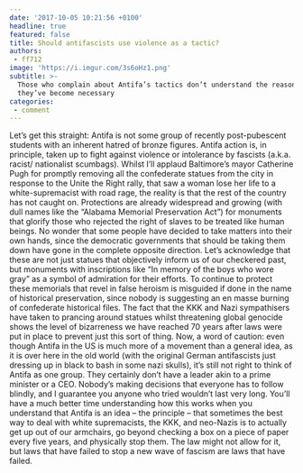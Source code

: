 ```yaml
---
date: '2017-10-05 10:21:56 +0100'
headline: true
featured: false
title: Should antifascists use violence as a tactic?
authors:
 - ff712
image: 'https://i.imgur.com/3s6oHz1.png'
subtitle: >-
  Those who complain about Antifa’s tactics don’t understand the reasons why
  they’ve become necessary
categories:
 - comment
---
```

Let’s get this straight: Antifa is not some group of recently post-pubescent students with an inherent hatred of bronze figures. Antifa action is, in principle, taken up to fight against violence or intolerance by fascists (a.k.a. racist/ nationalist scumbags).  Whilst I’ll applaud Baltimore’s mayor Catherine Pugh for promptly removing all the confederate statues from the city in response to the Unite the Right rally, that saw a woman lose her life to a white-supremacist with road rage, the reality is that the rest of the country has not caught on. Protections are already widespread and growing (with dull names like the “Alabama Memorial Preservation Act”) for monuments that glorify those who rejected the right of slaves to be treated like human beings.  No wonder that some people have decided to take matters into their own hands, since the democratic governments that should be taking them down have gone in the complete opposite direction.  Let’s acknowledge that these are not just statues that objectively inform us of our checkered past, but monuments with inscriptions like “In memory of the boys who wore gray” as a symbol of admiration for their efforts. To continue to protect these memorials that revel in false heroism is misguided if done in the name of historical preservation, since nobody is suggesting an en masse burning of confederate historical files.  The fact that the KKK and Nazi sympathisers have taken to prancing around statues whilst threatening global genocide shows the level of bizarreness we have reached 70 years after laws were put in place to prevent just this sort of thing.  Now, a word of caution: even though Antifa in the US is much more of a movement than a general idea, as it is over here in the old world (with the original German antifascists just dressing up in black to bash in some nazi skulls), it’s still not right to think of Antifa as one group. They certainly don’t have a leader akin to a prime minister or a CEO. Nobody’s making decisions that everyone has to follow blindly, and I guarantee you anyone who tried wouldn’t last very long. You’ll have a much better time understanding how this works when you understand that Antifa is an idea – the principle – that sometimes the best way to deal with white supremacists, the KKK, and neo-Nazis is to actually get up out of our armchairs, go beyond checking a box on a piece of paper every five years, and physically stop them.  The law might not allow for it, but laws that have failed to stop a new wave of fascism are laws that have failed.
